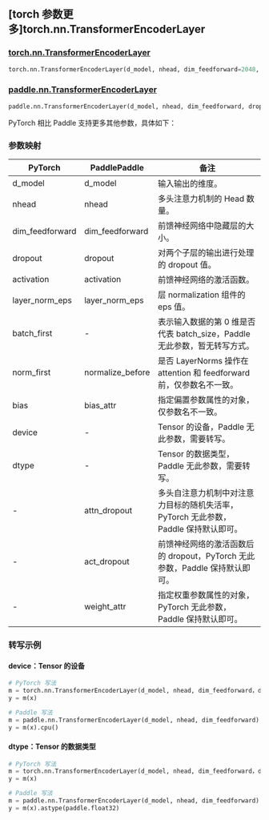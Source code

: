 ## [torch 参数更多]torch.nn.TransformerEncoderLayer

### [torch.nn.TransformerEncoderLayer](https://pytorch.org/docs/stable/generated/torch.nn.TransformerEncoderLayer.html#torch.nn.TransformerEncoderLayer)

```python
torch.nn.TransformerEncoderLayer(d_model, nhead, dim_feedforward=2048, dropout=0.1, activation=<function relu>, layer_norm_eps=1e-05, batch_first=False, norm_first=False, bias=True, device=None, dtype=None)
```

### [paddle.nn.TransformerEncoderLayer](https://www.paddlepaddle.org.cn/documentation/docs/zh/develop/api/paddle/nn/TransformerEncoderLayer_cn.html)

```python
paddle.nn.TransformerEncoderLayer(d_model, nhead, dim_feedforward, dropout=0.1, activation='relu', attn_dropout=None, act_dropout=None, normalize_before=False, weight_attr=None, bias_attr=None, layer_norm_eps=1e-05)
```

PyTorch 相比 Paddle 支持更多其他参数，具体如下：

### 参数映射

| PyTorch         | PaddlePaddle     | 备注                                                                                |
| --------------- | ---------------- | ----------------------------------------------------------------------------------- |
| d_model         | d_model          | 输入输出的维度。                                                                    |
| nhead           | nhead            | 多头注意力机制的 Head 数量。                                                        |
| dim_feedforward | dim_feedforward  | 前馈神经网络中隐藏层的大小。                                                        |
| dropout         | dropout          | 对两个子层的输出进行处理的 dropout 值。                                             |
| activation      | activation       | 前馈神经网络的激活函数。                                                            |
| layer_norm_eps  | layer_norm_eps   | 层 normalization 组件的 eps 值。                                                  |
| batch_first     | -                | 表示输入数据的第 0 维是否代表 batch_size，Paddle 无此参数，暂无转写方式。           |
| norm_first      | normalize_before | 是否 LayerNorms 操作在 attention 和 feedforward 前，仅参数名不一致。                |
| bias                 | bias_attr          | 指定偏置参数属性的对象，仅参数名不一致。                     |
| device          | -                | Tensor 的设备，Paddle 无此参数，需要转写。                                      |
| dtype           | -                | Tensor 的数据类型，Paddle 无此参数，需要转写。                                  |
| -               | attn_dropout     | 多头自注意力机制中对注意力目标的随机失活率，PyTorch 无此参数，Paddle 保持默认即可。 |
| -               | act_dropout      | 前馈神经网络的激活函数后的 dropout，PyTorch 无此参数，Paddle 保持默认即可。         |
| -               | weight_attr      | 指定权重参数属性的对象，PyTorch 无此参数，Paddle 保持默认即可。                     |

### 转写示例

#### device：Tensor 的设备

```python
# PyTorch 写法
m = torch.nn.TransformerEncoderLayer(d_model, nhead, dim_feedforward，device=torch.device('cpu'))
y = m(x)

# Paddle 写法
m = paddle.nn.TransformerEncoderLayer(d_model, nhead, dim_feedforward)
y = m(x).cpu()
```

#### dtype：Tensor 的数据类型

```python
# PyTorch 写法
m = torch.nn.TransformerEncoderLayer(d_model, nhead, dim_feedforward，dtype=torch.float32)
y = m(x)

# Paddle 写法
m = paddle.nn.TransformerEncoderLayer(d_model, nhead, dim_feedforward)
y = m(x).astype(paddle.float32)
```
